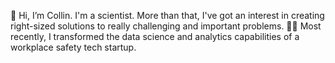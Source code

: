 👋 Hi, I’m Collin. I'm a scientist. More than that, I've got an interest in creating right-sized solutions to really challenging and important problems.
👷‍♀️ Most recently, I transformed the data science and analytics capabilities of a workplace safety tech startup.

<!---
collindavies/collindavies is a ✨ special ✨ repository because its `README.md` (this file) appears on your GitHub profile.
You can click the Preview link to take a look at your changes.
--->
